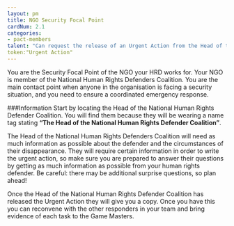 ```yaml
---
layout: pm
title: NGO Security Focal Point
cardNum: 2.1
categories:
- pact-members
talent: "Can request the release of an Urgent Action from the Head of the National Human Rights Defenders Coalition."
token:"Urgent Action"
---
```

You are the Security Focal Point of the NGO your HRD works for. Your NGO is member of the National Human Rights Defenders Coalition. You are the main contact point when anyone in the organisation is facing a security situation, and you need to ensure a coordinated emergency response.

###Information
Start by locating the Head of the National Human Rights Defender Coalition. You will find them because they will be wearing a name tag stating **“The Head of the National Human Rights Defender Coalition”**.

The Head of the National Human Rights Defenders Coalition will need as much information as possible about the defender and the circumstances of their disappearance. They will require certain information in order to write the urgent action, so make sure you are prepared to answer their questions by getting as much information as possible from your human rights defender. Be careful: there may be additional surprise questions, so plan ahead!

Once the Head of the National Human Rights Defender Coalition has released the Urgent Action they will give you a copy. Once you have this you can reconvene with the other responders in your team and bring evidence of each task to the Game Masters.
